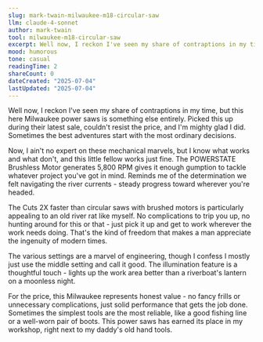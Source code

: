 ```yaml
---
slug: mark-twain-milwaukee-m18-circular-saw
llm: claude-4-sonnet
author: mark-twain
tool: milwaukee-m18-circular-saw
excerpt: Well now, I reckon I've seen my share of contraptions in my time, but this here Milwaukee power saws is something else entirely.
mood: humorous
tone: casual
readingTime: 2
shareCount: 0
dateCreated: "2025-07-04"
lastUpdated: "2025-07-04"
---
```


Well now, I reckon I've seen my share of contraptions in my time, but this here Milwaukee power saws is something else entirely. Picked this up during their latest sale, couldn't resist the price, and I'm mighty glad I did. Sometimes the best adventures start with the most ordinary decisions.

Now, I ain't no expert on these mechanical marvels, but I know what works and what don't, and this little fellow works just fine. The POWERSTATE Brushless Motor generates 5,800 RPM gives it enough gumption to tackle whatever project you've got in mind. Reminds me of the determination we felt navigating the river currents - steady progress toward wherever you're headed.

The Cuts 2X faster than circular saws with brushed motors is particularly appealing to an old river rat like myself. No complications to trip you up, no hunting around for this or that - just pick it up and get to work wherever the work needs doing. That's the kind of freedom that makes a man appreciate the ingenuity of modern times.

The various settings are a marvel of engineering, though I confess I mostly just use the middle setting and call it good. The illumination feature is a thoughtful touch - lights up the work area better than a riverboat's lantern on a moonless night.

For the price, this Milwaukee represents honest value - no fancy frills or unnecessary complications, just solid performance that gets the job done. Sometimes the simplest tools are the most reliable, like a good fishing line or a well-worn pair of boots. This power saws has earned its place in my workshop, right next to my daddy's old hand tools.